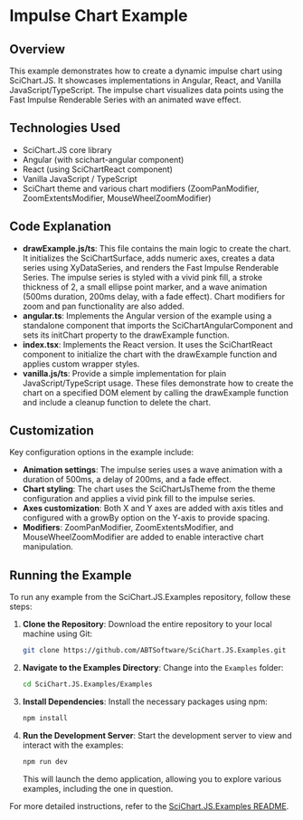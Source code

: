 # Impulse Chart Example

## Overview

This example demonstrates how to create a dynamic impulse chart using SciChart.JS. It showcases implementations in Angular, React, and Vanilla JavaScript/TypeScript. The impulse chart visualizes data points using the Fast Impulse Renderable Series with an animated wave effect.

## Technologies Used

-   SciChart.JS core library
-   Angular (with scichart-angular component)
-   React (using SciChartReact component)
-   Vanilla JavaScript / TypeScript
-   SciChart theme and various chart modifiers (ZoomPanModifier, ZoomExtentsModifier, MouseWheelZoomModifier)

## Code Explanation

-   **drawExample.js/ts**: This file contains the main logic to create the chart. It initializes the SciChartSurface, adds numeric axes, creates a data series using XyDataSeries, and renders the Fast Impulse Renderable Series. The impulse series is styled with a vivid pink fill, a stroke thickness of 2, a small ellipse point marker, and a wave animation (500ms duration, 200ms delay, with a fade effect). Chart modifiers for zoom and pan functionality are also added.
-   **angular.ts**: Implements the Angular version of the example using a standalone component that imports the SciChartAngularComponent and sets its initChart property to the drawExample function.
-   **index.tsx**: Implements the React version. It uses the SciChartReact component to initialize the chart with the drawExample function and applies custom wrapper styles.
-   **vanilla.js/ts**: Provide a simple implementation for plain JavaScript/TypeScript usage. These files demonstrate how to create the chart on a specified DOM element by calling the drawExample function and include a cleanup function to delete the chart.

## Customization

Key configuration options in the example include:

-   **Animation settings**: The impulse series uses a wave animation with a duration of 500ms, a delay of 200ms, and a fade effect.
-   **Chart styling**: The chart uses the SciChartJsTheme from the theme configuration and applies a vivid pink fill to the impulse series.
-   **Axes customization**: Both X and Y axes are added with axis titles and configured with a growBy option on the Y-axis to provide spacing.
-   **Modifiers**: ZoomPanModifier, ZoomExtentsModifier, and MouseWheelZoomModifier are added to enable interactive chart manipulation.

## Running the Example

To run any example from the SciChart.JS.Examples repository, follow these steps:

1. **Clone the Repository**: Download the entire repository to your local machine using Git:

    ```bash
    git clone https://github.com/ABTSoftware/SciChart.JS.Examples.git
    ```

2. **Navigate to the Examples Directory**: Change into the `Examples` folder:

    ```bash
    cd SciChart.JS.Examples/Examples
    ```

3. **Install Dependencies**: Install the necessary packages using npm:

    ```bash
    npm install
    ```

4. **Run the Development Server**: Start the development server to view and interact with the examples:

    ```bash
    npm run dev
    ```

    This will launch the demo application, allowing you to explore various examples, including the one in question.

For more detailed instructions, refer to the [SciChart.JS.Examples README](https://github.com/ABTSoftware/SciChart.JS.Examples/blob/master/README.md).
